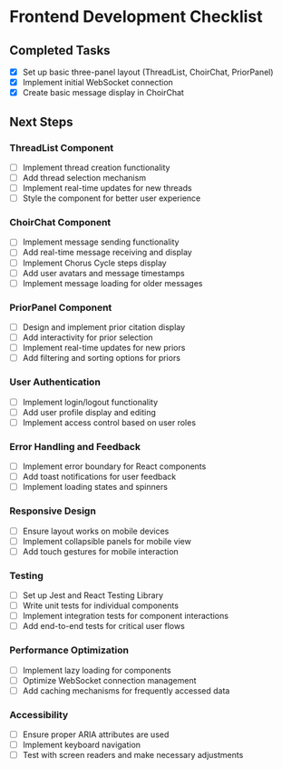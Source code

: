 # Frontend Development Checklist

## Completed Tasks
- [x] Set up basic three-panel layout (ThreadList, ChoirChat, PriorPanel)
- [x] Implement initial WebSocket connection
- [x] Create basic message display in ChoirChat

## Next Steps

### ThreadList Component
- [ ] Implement thread creation functionality
- [ ] Add thread selection mechanism
- [ ] Implement real-time updates for new threads
- [ ] Style the component for better user experience

### ChoirChat Component
- [ ] Implement message sending functionality
- [ ] Add real-time message receiving and display
- [ ] Implement Chorus Cycle steps display
- [ ] Add user avatars and message timestamps
- [ ] Implement message loading for older messages

### PriorPanel Component
- [ ] Design and implement prior citation display
- [ ] Add interactivity for prior selection
- [ ] Implement real-time updates for new priors
- [ ] Add filtering and sorting options for priors

### User Authentication
- [ ] Implement login/logout functionality
- [ ] Add user profile display and editing
- [ ] Implement access control based on user roles

### Error Handling and Feedback
- [ ] Implement error boundary for React components
- [ ] Add toast notifications for user feedback
- [ ] Implement loading states and spinners

### Responsive Design
- [ ] Ensure layout works on mobile devices
- [ ] Implement collapsible panels for mobile view
- [ ] Add touch gestures for mobile interaction

### Testing
- [ ] Set up Jest and React Testing Library
- [ ] Write unit tests for individual components
- [ ] Implement integration tests for component interactions
- [ ] Add end-to-end tests for critical user flows

### Performance Optimization
- [ ] Implement lazy loading for components
- [ ] Optimize WebSocket connection management
- [ ] Add caching mechanisms for frequently accessed data

### Accessibility
- [ ] Ensure proper ARIA attributes are used
- [ ] Implement keyboard navigation
- [ ] Test with screen readers and make necessary adjustments
